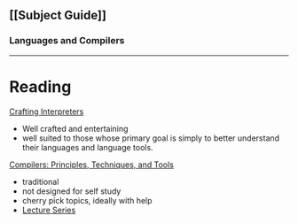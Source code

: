 ## [[Subject Guide]]
### Languages and Compilers
---
# Reading 
[Crafting Interpreters](https://craftinginterpreters.com/contents.html)
- Well crafted and entertaining
- well suited to those whose primary goal is simply to better understand their languages and language tools.

[Compilers: Principles, Techniques, and Tools](https://www.amazon.com/Compilers-Principles-Techniques-Tools-2nd/dp/0321486811)
- traditional
- not designed for self study
- cherry pick topics, ideally with help
- [Lecture Series](https://www.edx.org/learn/computer-science/stanford-university-compilers)
